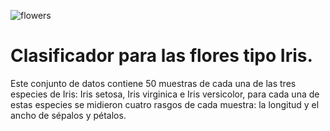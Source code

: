 ![flowers](https://user-images.githubusercontent.com/70109524/151173902-48c7cab3-3e4d-4d88-929f-84ce37e1aedb.png)
# Clasificador para las flores tipo Iris.

Este conjunto de datos contiene 50 muestras de cada una de las tres especies de Iris: Iris setosa, Iris virginica e Iris versicolor, para cada una de estas especies se midieron cuatro rasgos de cada muestra: la longitud y el ancho de sépalos y pétalos.
